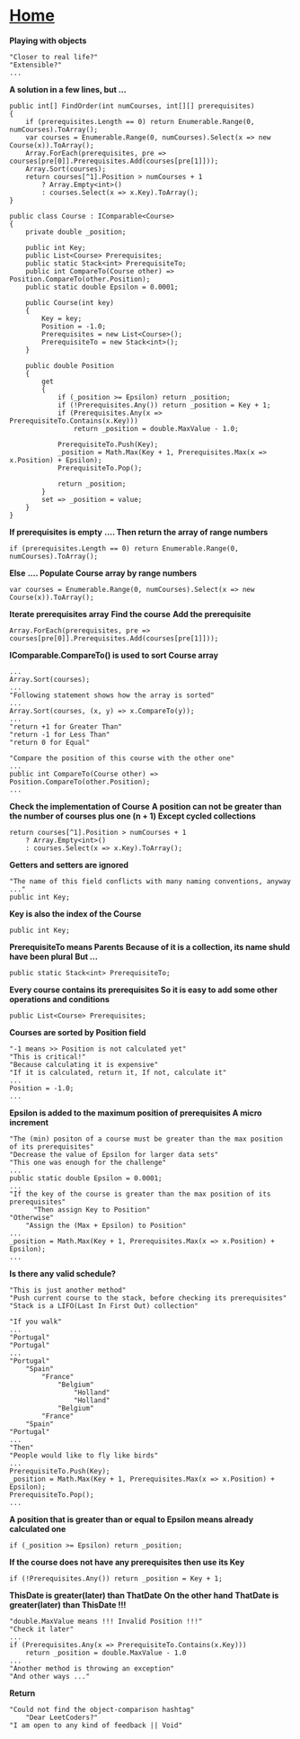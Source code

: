 # [Home](../README.md)

**Playing with objects**
```
"Closer to real life?"
"Extensible?"
...
```
**A solution in a few lines, but ...**
```
public int[] FindOrder(int numCourses, int[][] prerequisites)
{
    if (prerequisites.Length == 0) return Enumerable.Range(0, numCourses).ToArray();
    var courses = Enumerable.Range(0, numCourses).Select(x => new Course(x)).ToArray();
    Array.ForEach(prerequisites, pre => courses[pre[0]].Prerequisites.Add(courses[pre[1]])); 
    Array.Sort(courses);
    return courses[^1].Position > numCourses + 1 
	    ? Array.Empty<int>() 
		: courses.Select(x => x.Key).ToArray();
}
```
```
public class Course : IComparable<Course>
{
    private double _position;

    public int Key;
    public List<Course> Prerequisites;
    public static Stack<int> PrerequisiteTo;
    public int CompareTo(Course other) => Position.CompareTo(other.Position);
    public static double Epsilon = 0.0001;

    public Course(int key)
    {
        Key = key;
        Position = -1.0;
        Prerequisites = new List<Course>();
        PrerequisiteTo = new Stack<int>();
    }

    public double Position
    {
        get
        {
            if (_position >= Epsilon) return _position;
            if (!Prerequisites.Any()) return _position = Key + 1;
            if (Prerequisites.Any(x => PrerequisiteTo.Contains(x.Key))) 
			    return _position = double.MaxValue - 1.0;
                
            PrerequisiteTo.Push(Key);
            _position = Math.Max(Key + 1, Prerequisites.Max(x => x.Position) + Epsilon);
            PrerequisiteTo.Pop();

            return _position;
        }
        set => _position = value;
    }
}
```
**If prerequisites is empty**
**.... Then return the array of range numbers**
```
if (prerequisites.Length == 0) return Enumerable.Range(0, numCourses).ToArray();
```
**Else**
**.... Populate Course array by range numbers**
```
var courses = Enumerable.Range(0, numCourses).Select(x => new Course(x)).ToArray();
```
**Iterate prerequisites array**
**Find the course**
**Add the prerequisite**
```
Array.ForEach(prerequisites, pre => courses[pre[0]].Prerequisites.Add(courses[pre[1]])); 
```
**IComparable.CompareTo() is used to sort Course array**

```
...
Array.Sort(courses);
...
"Following statement shows how the array is sorted"
...
Array.Sort(courses, (x, y) => x.CompareTo(y));
...
"return +1 for Greater Than"
"return -1 for Less Than"
"return 0 for Equal"
```
```
"Compare the position of this course with the other one"
...
public int CompareTo(Course other) => Position.CompareTo(other.Position);
...
```
**Check the implementation of Course**
**A position can not be greater than the number of courses plus one (n + 1)
Except cycled collections**
```
return courses[^1].Position > numCourses + 1 
    ? Array.Empty<int>() 
    : courses.Select(x => x.Key).ToArray();
```
**Getters and setters are ignored**
```
"The name of this field conflicts with many naming conventions, anyway ..."
public int Key;
```
**Key is also the index of the Course**
```
public int Key;
```
**PrerequisiteTo means Parents**
**Because of it is a collection, its name shuld have been plural**
**But ...**
```
public static Stack<int> PrerequisiteTo;
```
**Every course contains its prerequisites
So it is easy to add some other operations and conditions**
```
public List<Course> Prerequisites;
```
**Courses are sorted by Position field**
```
"-1 means >> Position is not calculated yet"
"This is critical!"
"Because calculating it is expensive"
"If it is calculated, return it, If not, calculate it"
...
Position = -1.0;
...
```

**Epsilon is added to the maximum position of prerequisites
A micro increment**
```
"The (min) positon of a course must be greater than the max position of its prerequisites"
"Decrease the value of Epsilon for larger data sets"
"This one was enough for the challenge"
...
public static double Epsilon = 0.0001;
...
"If the key of the course is greater than the max position of its prerequisites"
      "Then assign Key to Position"
"Otherwise"
	"Assign the (Max + Epsilon) to Position"
...
_position = Math.Max(Key + 1, Prerequisites.Max(x => x.Position) + Epsilon);
...
```
**Is there any valid schedule?**
```
"This is just another method"
"Push current course to the stack, before checking its prerequisites"
"Stack is a LIFO(Last In First Out) collection"

"If you walk"
...
"Portugal" 
"Portugal"
...
"Portugal"
	"Spain"
		"France"
			"Belgium"
				"Holland"
				"Holland"
			"Belgium"
		"France"
	"Spain"
"Portugal"
...
"Then"
"People would like to fly like birds"
...
PrerequisiteTo.Push(Key);
_position = Math.Max(Key + 1, Prerequisites.Max(x => x.Position) + Epsilon);
PrerequisiteTo.Pop();
...
```
**A position that is greater than or equal to Epsilon means already calculated one**
```
if (_position >= Epsilon) return _position;
```
**If the course does not have any prerequisites then use its Key**
```
if (!Prerequisites.Any()) return _position = Key + 1;
```
**ThisDate is greater(later) than ThatDate**
**On the other hand**
**ThatDate is greater(later) than ThisDate
!!!**
```
"double.MaxValue means !!! Invalid Position !!!"
"Check it later"
...
if (Prerequisites.Any(x => PrerequisiteTo.Contains(x.Key))) 
    return _position = double.MaxValue - 1.0
...
"Another method is throwing an exception"
"And other ways ..."
```
**Return**
```
"Could not find the object-comparison hashtag"
	"Dear LeetCoders?"
"I am open to any kind of feedback || Void"
```
